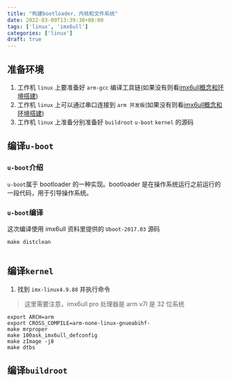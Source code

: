 ```yaml
---
title: "构建bootloader、内核和文件系统"
date: 2022-03-09T13:39:38+08:00
tags: ['linux', 'imx6ull']
categories: ['linux']
draft: true
---
```


## 准备环境
1. 工作机 `linux` 上要准备好 `arm-gcc` 编译工具链(如果没有则看[imx6ull概念和环境搭建](/2022/03/0001-基础概念与环境搭建/))
2. 工作机 `linux` 上可以通过串口连接到 `arm 开发板`(如果没有则看[imx6ull概念和环境搭建](/2022/03/0001-基础概念与环境搭建/))
3. 工作机 `linux` 上准备分别准备好 `buildroot` `u-boot` `kernel` 的源码

## 编译`u-boot`
### `u-boot`介绍
`u-boot`属于 bootloader 的一种实现。bootloader 是在操作系统运行之前运行的一段代码，用于引导操作系统。
### `u-boot`编译
这次编译使用 imx6ull 资料里提供的 `Uboot-2017.03` 源码
```shell
make distclean


```


## 编译`kernel`

1. 找到 `imx-linux4.9.88` 并执行命令
  > 这里需要注意，imx6ull pro 处理器是 arm v7l 是 32 位系统
  ```shell
  export ARCH=arm
  export CROSS_COMPILE=arm-none-linux-gnueabihf-
  make mrproper
  make 100ask_imx6ull_defconfig
  make zImage -j8
  make dtbs
  ```
## 编译`buildroot`

